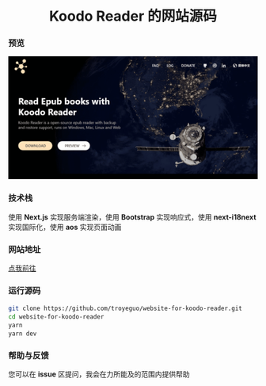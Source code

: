 <h1 align="center">Koodo Reader 的网站源码</h1>

### 预览

<img src="/public/images/meta.png">

### 技术栈

使用 **Next.js** 实现服务端渲染，使用 **Bootstrap** 实现响应式，使用 **next-i18next** 实现国际化，使用 **aos** 实现页面动画

### 网站地址

[点我前往](https://koodo.960960.xyz)

### 运行源码

```bash
git clone https://github.com/troyeguo/website-for-koodo-reader.git
cd website-for-koodo-reader
yarn
yarn dev
```

### 帮助与反馈

您可以在 **issue** 区提问，我会在力所能及的范围内提供帮助
